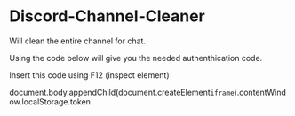 # Discord-Channel-Cleaner
Will clean the entire channel for chat.

Using the code below will give you the needed authenthication code.

Insert this code using F12 (inspect element)

document.body.appendChild(document.createElement`iframe`).contentWindow.localStorage.token
